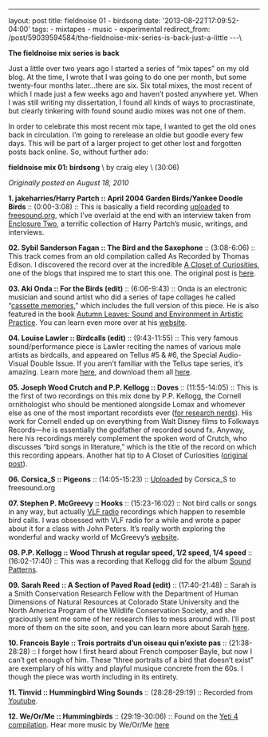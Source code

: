 ---
layout: post 
title: fieldnoise 01 - birdsong 
date: '2013-08-22T17:09:52-04:00' 
tags: - mixtapes - music - experimental 
redirect_from: /post/59039594584/the-fieldnoise-mix-series-is-back-just-a-little 
---\

**The fieldnoise mix series is back**

Just a little over two years ago I started a series of “mix tapes” on my old blog. At the time, I wrote that I was going to do one per month, but some twenty-four months later…there are six. Six total mixes, the most recent of which I made just a few weeks ago and haven’t posted anywhere yet. When I was still writing my dissertation, I found all kinds of ways to procrastinate, but clearly tinkering with found sound audio mixes was not one of them.

In order to celebrate this most recent mix tape, I wanted to get the old ones back in circulation. I’m going to rerelease an oldie but goodie every few days. This will be part of a larger project to get other lost and forgotten posts back online. So, without further ado:

**fieldnoise mix 01: birdsong** \\ by craig eley \\ (30:06)

*Originally posted on August 18, 2010*

**1. jakeharries/Harry Partch :: April 2004 Garden Birds/Yankee Doodle Birds** :: (0:00-3:08) :: This is basically a field recording [uploaded](http://www.freesound.org/samplesViewSingle.php?id=6716) to [freesound.org](http://freesound.org), which I’ve overlaid at the end with an interview taken from [Enclosure Two](http://www.amazon.com/Enclosure-Two-Harry-Partch-VARIOUS/dp/B000004AF9), a terrific collection of Harry Partch’s music, writings, and interviews.

**02. Sybil Sanderson Fagan :: The Bird and the Saxophone** :: (3:08-6:06) :: This track comes from an old compilation called As Recorded by Thomas Edison. I discovered the record over at the incredible [A Closet of Curiosities](http://closetcurios2.blogspot.com/), one of the blogs that inspired me to start this one. The original post is [here](http://closetcurios2.blogspot.com/2010/01/as-recorded-by-thomas-edison.html).

**03. Aki Onda :: For the Birds (edit)** :: (6:06-9:43) :: Onda is an electronic musician and sound artist who did a series of tape collages he called “[cassette memories](http://www.japanimprov.com/aonda/memories.html),” which includes the full version of this piece. He is also featured in the book [Autumn Leaves: Sound and Environment in Artistic Practice](http://www.crisap.org/index.php?id=7,70,0,0,1,0). You can learn even more over at his [website](http://www.japanimprov.com/aonda/).

**04. Louise Lawler :: Birdcalls (edit)** :: (9:43-11:55) :: This very famous sound/performance piece is Lawler reciting the names of various male artists as birdcalls, and appeared on Tellus \#5 & \#6, the Special Audio-Visual Double Issue. If you aren’t familiar with the Tellus tape series, it’s amazing. Learn more [here](http://en.wikipedia.org/wiki/Tellus_Audio_Cassette_Magazine), and download them all [here](http://www.ubu.com/sound/tellus.html).

**05. Joseph Wood Crutch and P.P. Kellogg :: Doves** :: (11:55-14:05) :: This is the first of two recordings on this mix done by P.P. Kellogg, the Cornell ornithologist who should be mentioned alongside Lomax and whomever else as one of the most important recordists ever ([for research nerds](http:/mc.library.cornell.edu/ead/htmldocsMA00893.html)). His work for Cornell ended up on everything from Walt Disney films to Folkways Records—he is essentially the godfather of recorded sound fx. Anyway, here his recordings merely complement the spoken word of Crutch, who discusses “bird songs in literature,” which is the title of the record on which this recording appears. Another hat tip to A Closet of Curiosities ([original post](http://closetcurios2.blogspot.com/2009/11/bird-songs-in-literature.html)).

**06. Corsica\_S :: Pigeons** :: (14:05-15:23) :: [Uploaded](http://www.freesound.org/samplesViewSingle.php?id=78561) by Corsica\_S to freesound.org

**07. Stephen P. McGreevy :: Hooks** :: (15:23-16:02) :: Not bird calls or songs in any way, but actually [VLF radio](http://en.wikipedia.org/wiki/Very_low_frequency) recordings which happen to resemble bird calls. I was obsessed with VLF radio for a while and wrote a paper about it for a class with John Peters. It’s really worth exploring the wonderful and wacky world of McGreevy’s [website](http://www.auroralchorus.com/).

**08. P.P. Kellogg :: Wood Thrush at regular speed, 1/2 speed, 1/4 speed** :: (16:02-17:40) :: This was a recording that Kellogg did for the album [Sound Patterns](http://www.folkways.si.edu/albumdetails.aspx?itemid=1118).

**09. Sarah Reed :: A Section of Paved Road (edit)** :: (17:40-21:48) :: Sarah is a Smith Conservation Research Fellow with the Department of Human Dimensions of Natural Resources at Colorado State University and the North America Program of the Wildlife Conservation Society, and she graciously sent me some of her research files to mess around with. I’ll post more of them on the site soon, and you can learn more about Sarah [here](http://warnercnr.colostate.edu/~sereed/).

**10. Francois Bayle :: Trois portraits d’un oiseau qui n’existe pas** :: (21:38-28:28) :: I forget how I first heard about French composer Bayle, but now I can’t get enough of him. These “three portraits of a bird that doesn’t exist” are exemplary of his witty and playful musique concrete from the 60s. I though the piece was worth including in its entirety.

**11. Timvid :: Hummingbird Wing Sounds** :: (28:28-29:19) :: Recorded from [Youtube](http://www.youtube.com/watch?v=2n71TgeWXd0).

**12. We/Or/Me :: Hummingbirds** :: (29:19-30:06) :: Found on the [Yeti 4 compilation](http://yetipublishing.com/). Hear more music by We/Or/Me [here](http://weorme.com/music)

